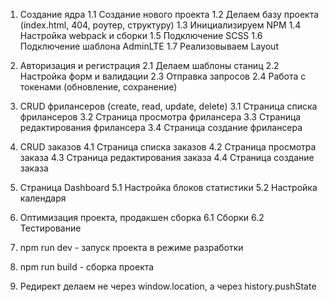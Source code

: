1. Создание ядра
   1.1 Создание нового проекта
   1.2 Делаем базу проекта (index.html, 404, роутер, структуру)
   1.3 Инициализируем NPM
   1.4 Настройка webpack и сборки
   1.5 Подключение SCSS
   1.6 Подключение шаблона AdminLTE
   1.7 Реализовываем Layout
2. Авторизация и регистрация
   2.1 Делаем шаблоны станиц
   2.2 Настройка форм и валидации
   2.3 Отправка запросов
   2.4 Работа с токенами (обновление, сохранение)
3. CRUD фрилансеров (create, read, update, delete)
   3.1 Страница списка фрилансеров
   3.2 Страница просмотра фрилансера
   3.3 Страница редактирования фрилансера
   3.4 Страница создание фрилансера
4. CRUD заказов
   4.1 Страница списка заказов
   4.2 Страница просмотра заказа
   4.3 Страница редактирования заказа
   4.4 Страница создание заказа
5. Страница Dashboard
   5.1 Настройка блоков статистики
   5.2 Настройка календаря
6. Оптимизация проекта, продакшен сборка
   6.1 Сборки
   6.2 Тестирование


1. npm run dev - запуск проекта в режиме разработки
2. npm run build - сборка проекта
3. Редирект делаем не через window.location, а через history.pushState


